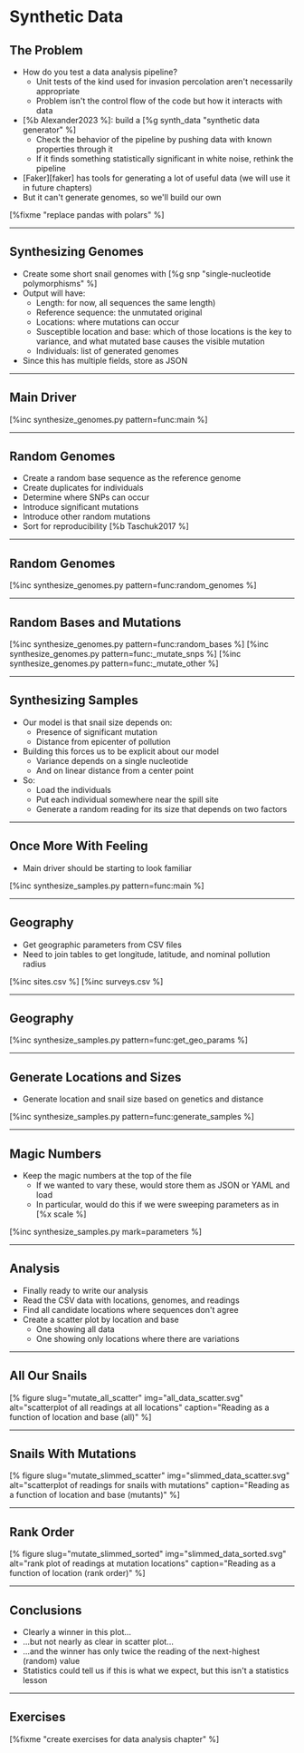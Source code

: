 # Synthetic Data

## The Problem

-   How do you test a data analysis pipeline?
    -   Unit tests of the kind used for invasion percolation aren't necessarily appropriate
    -   Problem isn't the control flow of the code but how it interacts with data
-   [%b Alexander2023 %]: build a [%g synth_data "synthetic data generator" %]
    -   Check the behavior of the pipeline by pushing data with known properties through it
    -   If it finds something statistically significant in white noise, rethink the pipeline
-   [Faker][faker] has tools for generating a lot of useful data (we will use it in future chapters)
-   But it can't generate genomes, so we'll build our own

[%fixme "replace pandas with polars" %]

---

## Synthesizing Genomes

-   Create some short snail genomes with [%g snp "single-nucleotide polymorphisms" %]
-   Output will have:
    -   Length: for now, all sequences the same length)
    -   Reference sequence: the unmutated original
    -   Locations: where mutations can occur
    -   Susceptible location and base: which of those locations is the key to variance,
        and what mutated base causes the visible mutation
    -   Individuals: list of generated genomes
-   Since this has multiple fields, store as JSON

---

## Main Driver

[%inc synthesize_genomes.py pattern=func:main %]

---

## Random Genomes

-   Create a random base sequence as the reference genome
-   Create duplicates for individuals
-   Determine where SNPs can occur
-   Introduce significant mutations
-   Introduce other random mutations
-   Sort for reproducibility [%b Taschuk2017 %]

---

## Random Genomes

[%inc synthesize_genomes.py pattern=func:random_genomes %]

---

## Random Bases and Mutations

[%inc synthesize_genomes.py pattern=func:random_bases %]
[%inc synthesize_genomes.py pattern=func:_mutate_snps %]
[%inc synthesize_genomes.py pattern=func:_mutate_other %]

---

## Synthesizing Samples

-   Our model is that snail size depends on:
    -   Presence of significant mutation
    -   Distance from epicenter of pollution
-   Building this forces us to be explicit about our model
    -   Variance depends on a single nucleotide
    -   And on linear distance from a center point
-   So:
    -   Load the individuals
    -   Put each individual somewhere near the spill site
    -   Generate a random reading for its size that depends on two factors

---

## Once More With Feeling

-   Main driver should be starting to look familiar

[%inc synthesize_samples.py pattern=func:main %]

---

## Geography

-   Get geographic parameters from CSV files
-   Need to join tables to get longitude, latitude, and nominal pollution radius

[%inc sites.csv %]
[%inc surveys.csv %]

---

## Geography

[%inc synthesize_samples.py pattern=func:get_geo_params %]

---

## Generate Locations and Sizes

-   Generate location and snail size based on genetics and distance

[%inc synthesize_samples.py pattern=func:generate_samples %]

---

## Magic Numbers

-   Keep the magic numbers at the top of the file
    -   If we wanted to vary these, would store them as JSON or YAML and load
    -   In particular, would do this if we were sweeping parameters as in [%x scale %]

[%inc synthesize_samples.py mark=parameters %]

---

## Analysis

-   Finally ready to write our analysis
-   Read the CSV data with locations, genomes, and readings
-   Find all candidate locations where sequences don't agree
-   Create a scatter plot by location and base
    -   One showing all data
    -   One showing only locations where there are variations

---

## All Our Snails

[% figure
   slug="mutate_all_scatter"
   img="all_data_scatter.svg"
   alt="scatterplot of all readings at all locations"
   caption="Reading as a function of location and base (all)"
%]

---

## Snails With Mutations

[% figure
   slug="mutate_slimmed_scatter"
   img="slimmed_data_scatter.svg"
   alt="scatterplot of readings for snails with mutations"
   caption="Reading as a function of location and base (mutants)"
%]

---

## Rank Order

[% figure
   slug="mutate_slimmed_sorted"
   img="slimmed_data_sorted.svg"
   alt="rank plot of readings at mutation locations"
   caption="Reading as a function of location (rank order)"
%]

---

## Conclusions

-   Clearly a winner in this plot…
-   …but not nearly as clear in scatter plot…
-   …and the winner has only twice the reading of the next-highest (random) value
-   Statistics could tell us if this is what we expect,
    but this isn't a statistics lesson

---

## Exercises

[%fixme "create exercises for data analysis chapter" %]

